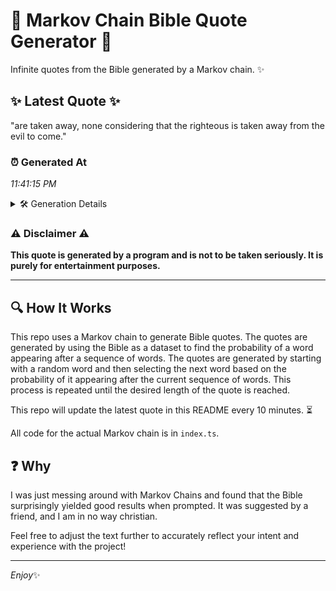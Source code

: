 # 📖 Markov Chain Bible Quote Generator 📖

Infinite quotes from the Bible generated by a Markov chain. ✨

## ✨ Latest Quote ✨
"are taken away, none considering that the righteous is taken away from the evil to come."

### ⏰ Generated At
*11:41:15 PM*

<details>
    <summary>🛠️ Generation Details</summary>
    <p>
        <strong>🌱 Seed:</strong> are<br>
        <strong>🔄 Iterations:</strong> 15<br>
        <strong>📜 Context History:</strong><br>[ are ]: taken<br>[ are, taken ]: away,<br>[ are, taken, away, ]: none<br>[ are, taken, away,, none ]: considering<br>[ are, taken, away,, none, considering ]: that<br>[ are, taken, away,, none, considering, that ]: the<br>[ taken, away,, none, considering, that, the ]: righteous<br>[ away,, none, considering, that, the, righteous ]: is<br>[ none, considering, that, the, righteous, is ]: taken<br>[ considering, that, the, righteous, is, taken ]: away<br>[ that, the, righteous, is, taken, away ]: from<br>[ the, righteous, is, taken, away, from ]: the<br>[ righteous, is, taken, away, from, the ]: evil<br>[ is, taken, away, from, the, evil ]: to<br>[ taken, away, from, the, evil, to ]: come.<br>
    </p>
</details>

### ⚠️ Disclaimer ⚠️
**This quote is generated by a program and is not to be taken seriously. It is purely for entertainment purposes.**

---

## 🔍 How It Works

This repo uses a Markov chain to generate Bible quotes. The quotes are generated by using the Bible as a dataset to find the probability of a word appearing after a sequence of words. The quotes are generated by starting with a random word and then selecting the next word based on the probability of it appearing after the current sequence of words. This process is repeated until the desired length of the quote is reached.

This repo will update the latest quote in this README every 10 minutes. ⏳

All code for the actual Markov chain is in `index.ts`.

## ❓ Why

I was just messing around with Markov Chains and found that the Bible surprisingly yielded good results when prompted. 
It was suggested by a friend, and I am in no way christian.

Feel free to adjust the text further to accurately reflect your intent and experience with the project!

---

*Enjoy*✨
